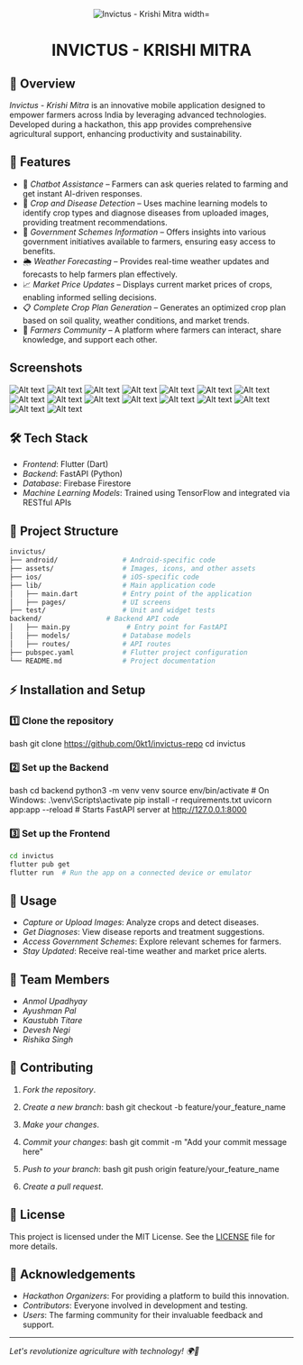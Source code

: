 <p align="center">
  <img src="KrishiMitra_logo/field (1).png" alt="Invictus - Krishi Mitra width="200">
</p>

<h1 align="center">INVICTUS - KRISHI MITRA</h1>

## 🌾 Overview

*Invictus - Krishi Mitra* is an innovative mobile application designed to empower farmers across India by leveraging advanced technologies. Developed during a hackathon, this app provides comprehensive agricultural support, enhancing productivity and sustainability.

## 🚀 Features

- 🤖 *Chatbot Assistance* – Farmers can ask queries related to farming and get instant AI-driven responses.
- 🌱 *Crop and Disease Detection* – Uses machine learning models to identify crop types and diagnose diseases from uploaded images, providing treatment recommendations.
- 📜 *Government Schemes Information* – Offers insights into various government initiatives available to farmers, ensuring easy access to benefits.
- 🌦 *Weather Forecasting* – Provides real-time weather updates and forecasts to help farmers plan effectively.
- 📈 *Market Price Updates* – Displays current market prices of crops, enabling informed selling decisions.
- 📋 *Complete Crop Plan Generation* – Generates an optimized crop plan based on soil quality, weather conditions, and market trends.
- 🌾 *Farmers Community* – A platform where farmers can interact, share knowledge, and support each other.

## Screenshots
  ![Alt text](ss/1.jpg)
  ![Alt text](ss/2.jpg)
  ![Alt text](ss/3.jpg)
  ![Alt text](ss/4.jpg)
  ![Alt text](ss/5.jpg)
  ![Alt text](ss/6.jpg)
  ![Alt text](ss/7.jpg)
  ![Alt text](ss/8.jpg)
  ![Alt text](ss/9.jpg)
  ![Alt text](ss/10.jpg)
  ![Alt text](ss/11.jpg)
  ![Alt text](ss/12.jpg)
  ![Alt text](ss/13.jpg)
  ![Alt text](ss/14.jpg)
  ![Alt text](ss/15.jpg)
  ![Alt text](ss/16.jpg)

## 🛠 Tech Stack

- *Frontend*: Flutter (Dart)
- *Backend*: FastAPI (Python)
- *Database*: Firebase Firestore
- *Machine Learning Models*: Trained using TensorFlow and integrated via RESTful APIs

## 📂 Project Structure

```bash
invictus/
├── android/                # Android-specific code
├── assets/                 # Images, icons, and other assets
├── ios/                    # iOS-specific code
├── lib/                    # Main application code
│   ├── main.dart           # Entry point of the application
│   ├── pages/              # UI screens
├── test/                   # Unit and widget tests
backend/                # Backend API code
│   ├── main.py              # Entry point for FastAPI 
│   ├── models/             # Database models
│   ├── routes/             # API routes
├── pubspec.yaml            # Flutter project configuration
└── README.md               # Project documentation
```

## ⚡ Installation and Setup

### 1️⃣ Clone the repository
bash
git clone https://github.com/0kt1/invictus-repo
cd invictus


### 2️⃣ Set up the Backend
bash
cd backend
python3 -m venv venv
source env/bin/activate  # On Windows: .\venv\Scripts\activate
pip install -r requirements.txt
uvicorn app:app --reload  # Starts FastAPI server at http://127.0.0.1:8000


### 3️⃣ Set up the Frontend
```bash
cd invictus
flutter pub get
flutter run  # Run the app on a connected device or emulator
```

## 📌 Usage

- *Capture or Upload Images*: Analyze crops and detect diseases.
- *Get Diagnoses*: View disease reports and treatment suggestions.
- *Access Government Schemes*: Explore relevant schemes for farmers.
- *Stay Updated*: Receive real-time weather and market price alerts.

## 👥 Team Members

- *Anmol Upadhyay*
- *Ayushman Pal*
- *Kaustubh Titare*
- *Devesh Negi*
- *Rishika Singh*

## 🤝 Contributing

1. *Fork the repository*.
2. *Create a new branch*:
   bash
   git checkout -b feature/your_feature_name
   
3. *Make your changes*.
4. *Commit your changes*:
   bash
   git commit -m "Add your commit message here"
   
5. *Push to your branch*:
   bash
   git push origin feature/your_feature_name
   
6. *Create a pull request*.

## 📜 License

This project is licensed under the MIT License. See the [LICENSE](LICENSE) file for more details.

## 🙌 Acknowledgements

- *Hackathon Organizers*: For providing a platform to build this innovation.
- *Contributors*: Everyone involved in development and testing.
- *Users*: The farming community for their invaluable feedback and support.

---

*Let's revolutionize agriculture with technology! 🌍🚜*
